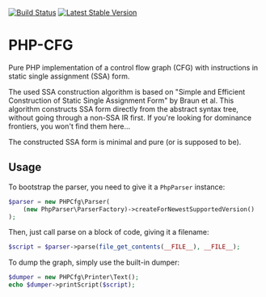 [![Build Status](https://github.com/ircmaxell/php-cfg/actions/workflows/main.yml/badge.svg)](https://github.com/ircmaxell/php-cfg/actions)
[![Latest Stable Version](https://poser.pugx.org/ircmaxell/php-cfg/v/stable)](https://packagist.org/packages/ircmaxell/php-cfg)

# PHP-CFG

Pure PHP implementation of a control flow graph (CFG) with instructions in static single assignment (SSA) form.

The used SSA construction algorithm is based on "Simple and Efficient Construction of Static Single Assignment Form" by
Braun et al. This algorithm constructs SSA form directly from the abstract syntax tree, without going through a non-SSA
IR first. If you're looking for dominance frontiers, you won't find them here...

The constructed SSA form is minimal and pure (or is supposed to be).

## Usage

To bootstrap the parser, you need to give it a `PhpParser` instance:
```php
$parser = new PHPCfg\Parser(
    (new PhpParser\ParserFactory)->createForNewestSupportedVersion()
);
```
Then, just call parse on a block of code, giving it a filename:
```php
$script = $parser->parse(file_get_contents(__FILE__), __FILE__);
```
To dump the graph, simply use the built-in dumper:
```php
$dumper = new PHPCfg\Printer\Text();
echo $dumper->printScript($script);
```
